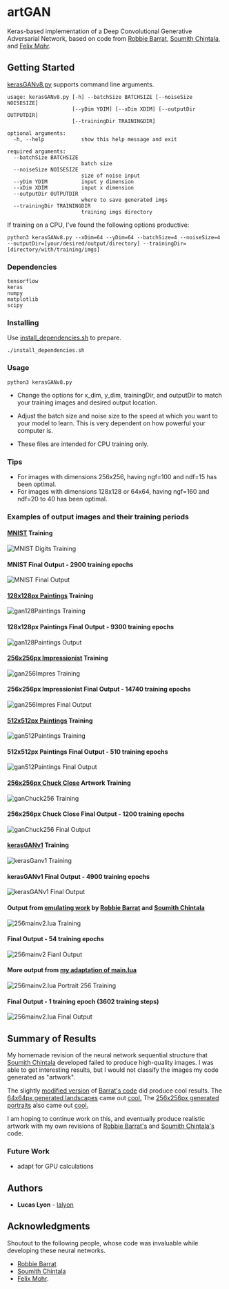 # artGAN
Keras-based implementation of a Deep Convolutional Generative Adversarial Network, based on code from [Robbie Barrat](https://github.com/robbiebarrat/art-DCGAN), [Soumith Chintala](https://github.com/soumith/dcgan.torch), and [Felix Mohr](https://github.com/FelixMohr/Deep-learning-with-Python/blob/master/DCGAN-MNIST.ipynb). 

## Getting Started

[kerasGANv8.py](scripts/kerasGANv8.py) supports command line arguments.

```
usage: kerasGANv8.py [-h] --batchSize BATCHSIZE [--noiseSize NOISESIZE]
                     [--yDim YDIM] [--xDim XDIM] [--outputDir OUTPUTDIR]
                     [--trainingDir TRAININGDIR]

optional arguments:
  -h, --help            show this help message and exit

required arguments:
  --batchSize BATCHSIZE
                        batch size
  --noiseSize NOISESIZE
                        size of noise input
  --yDim YDIM           input y dimension
  --xDim XDIM           input x dimension
  --outputDir OUTPUTDIR
                        where to save generated imgs
  --trainingDir TRAININGDIR
                        training imgs directory
```
If training on a CPU, I've found the following options productive:
```
python3 kerasGANv8.py --xDim=64 --yDim=64 --batchSize=4 --noiseSize=4 --outputDir=[your/desired/output/directory] --trainingDir=[directory/with/training/imgs]
```


### Dependencies

```
tensorflow
keras
numpy
matplotlib
scipy
```

### Installing

Use [install_dependencies.sh](scrips/install_dependencies.sh) to prepare.

```
./install_dependencies.sh
```

### Usage

```
python3 kerasGANv8.py
```

* Change the options for x_dim, y_dim, trainingDir, and outputDir to match your training images and desired output location.

* Adjust the batch size and noise size to the speed at which you want to your model to learn. This is very dependent on how powerful your computer is. 

* These files are intended for CPU training only.

### Tips
* For images with dimensions 256x256, having ngf=100 and ndf=15 has been optimal.
* For images with dimensions 128x128 or 64x64, having ngf=160 and ndf=20 to 40 has been optimal.

### Examples of output images and their training periods
#### [MNIST](scripts/gan128MNIST.py) Training

![MNIST Digits Training](readmeImages/gifs/MNIST.gif)
#### MNIST Final Output - 2900 training epochs
![MNIST Final Output](readmeImages/stills/MNISTEpoch2900.png)

#### [128x128px Paintings](scripts/gan128Paintings.py) Training
![gan128Paintings Training](readmeImages/gifs/gan128Paintings.gif)
#### 128x128px Paintings Final Output - 9300 training epochs
![gan128Paintings Output](readmeImages/stills/gan128PaintingsEpoch9300.png)

#### [256x256px Impressionist](scripts/gan256Impres.py) Training
![gan256Impres Training](readmeImages/gifs/gan256Impres.gif)
#### 256x256px Impressionist Final Output - 14740 training epochs
![gan256Impres Final Output](readmeImages/stills/gan256ImpresEpoch14740.png)

#### [512x512px Paintings](scripts/gan512.py) Training
![gan512Paintings Training](readmeImages/gifs/gan512.gif)
#### 512x512px Paintings Final Output - 510 training epochs
![gan512Paintings Final Output](readmeImages/stills/gan512Epoch510.png)

#### [256x256px Chuck Close](scripts/ganChuck256.py) Artwork Training
![ganChuck256 Training](readmeImages/gifs/ganChuck256.gif)
#### 256x256px Chuck Close Final Output - 1200 training epochs
![ganChuck256 Final Output](readmeImages/stills/ganChuck256Epoch1200.png)

#### [kerasGANv1](scripts/kerasGAN.py) Training
![kerasGanv1 Training](readmeImages/gifs/kerasGANv1-2.gif)
#### kerasGANv1 Final Output - 4900 training epochs
![kerasGANv1 Final Output](readmeImages/stills/kerasGANv1-2Epoch4900.png)

#### Output from [emulating work](scripts/256mainv2.lua) by [Robbie Barrat](https://github.com/robbiebarrat/art-DCGAN) and [Soumith Chintala](https://github.com/soumith/dcgan.torch)
![256mainv2.lua Training](readmeImages/gifs/256mainv2.gif)
#### Final Output - 54 training epochs
![256mainv2 Fianl Output](readmeImages/stills/256mainv2Epoch54.jpg)

#### More output from [my adaptation of main.lua](scripts/256mainv2.lua)
![256mainv2.lua Portrait 256 Training](readmeImages/gifs/portrait256main.gif)
#### Final Output - 1 training epoch (3602 training steps)
![256mainv2.lua Final Output](readmeImages/stills/portrait256main.jpg)

## Summary of Results
My homemade revision of the neural network sequential structure that [Soumith Chintala](https://github.com/soumith/dcgan.torch) developed failed to produce high-quality images. I was able to get interesting results, but I would not classify the images my code generated as "artwork". 

The slightly [modified version](scripts/256mainv2.lua) of [Barrat's code](https://github.com/robbiebarrat/art-DCGAN) did produce cool results. The [64x64px generated landscapes](readmeImages/stills/256mainv2Epoch54.jpg) came out [cool.](readmeImages/gifs/256mainv2.gif) The [256x256px generated portraits](readmeImages/stills/portrait256main.jpg) also came out [cool.](readmeImages/gifs/portrait256main.gif) 

I am hoping to continue work on this, and eventually produce realistic artwork with my own revisions of [Robbie Barrat's](https://github.com/robbiebarrat/art-DCGAN) and [Soumith Chintala's](https://github.com/soumith/dcgan.torch) code.

### Future Work

* adapt for GPU calculations

## Authors

* **Lucas Lyon** - [lalyon](https://github.com/lalyon)


## Acknowledgments
Shoutout to the following people, whose code was invaluable while developing these neural networks.

* [Robbie Barrat](https://github.com/robbiebarrat/art-DCGAN)
* [Soumith Chintala](https://github.com/soumith/dcgan.torch)
* [Felix Mohr](https://github.com/FelixMohr/Deep-learning-with-Python/blob/master/DCGAN-MNIST.ipynb). 



